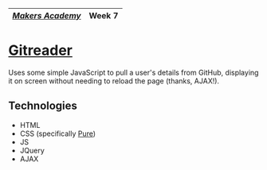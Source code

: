 | [*Makers Academy*](http://www.makersacademy.com) | Week 7 |
| ------------------------------------------------ | ------ |

# [Gitreader](http://gitreader.herokuapp.com)

Uses some simple JavaScript to pull a user's details from GitHub, displaying it on screen without needing to reload the page (thanks, AJAX!).

## Technologies

* HTML
* CSS (specifically [Pure](http://purecss.io))
* JS
* JQuery
* AJAX